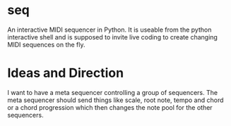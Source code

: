 # seq
An interactive MIDI sequencer in Python. It is useable from the python interactive shell and is supposed to invite live coding to create changing MIDI sequences on the fly.

# Ideas and Direction
I want to have a meta sequencer controlling a group of sequencers. The meta sequencer should send things like scale, root note, tempo and chord or a chord progression which then changes the note pool for the other sequencers.
